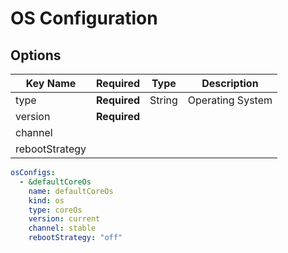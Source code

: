 # OS Configuration

## Options
| Key Name | Required     | Type    | Description  |
| -------- | ------------ | ------  | ------------ |
| type     | __Required__ | String  | Operating System |
| version  | __Required__ |         |              |
| channel  |              |         |              |
| rebootStrategy |        |         |              |     


```yaml
osConfigs:
  - &defaultCoreOs
    name: defaultCoreOs
    kind: os
    type: coreOs
    version: current
    channel: stable
    rebootStrategy: "off"
```

